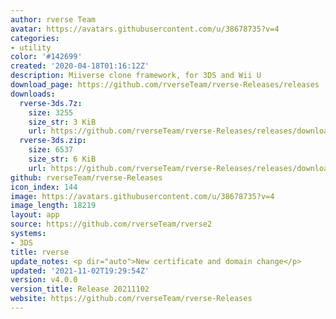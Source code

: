 ```yaml
---
author: rverse Team
avatar: https://avatars.githubusercontent.com/u/38678735?v=4
categories:
- utility
color: '#142699'
created: '2020-04-18T01:16:12Z'
description: Miiverse clone framework, for 3DS and Wii U
download_page: https://github.com/rverseTeam/rverse-Releases/releases
downloads:
  rverse-3ds.7z:
    size: 3255
    size_str: 3 KiB
    url: https://github.com/rverseTeam/rverse-Releases/releases/download/v4.0.0/rverse-3ds.7z
  rverse-3ds.zip:
    size: 6537
    size_str: 6 KiB
    url: https://github.com/rverseTeam/rverse-Releases/releases/download/v4.0.0/rverse-3ds.zip
github: rverseTeam/rverse-Releases
icon_index: 144
image: https://avatars.githubusercontent.com/u/38678735?v=4
image_length: 18219
layout: app
source: https://github.com/rverseTeam/rverse2
systems:
- 3DS
title: rverse
update_notes: <p dir="auto">New certificate and domain change</p>
updated: '2021-11-02T19:29:54Z'
version: v4.0.0
version_title: Release 20211102
website: https://github.com/rverseTeam/rverse-Releases
---
```

